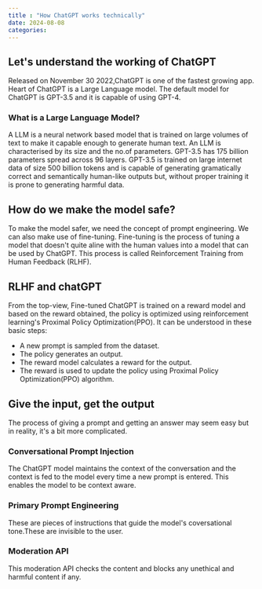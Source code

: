 ```yaml
---
title : "How ChatGPT works technically"
date: 2024-08-08
categories: 
---
```


## Let's understand the working of ChatGPT

Released on November 30 2022,ChatGPT is one of the fastest growing app. Heart of ChatGPT is a Large Language model. The default model for ChatGPT is GPT-3.5 and it is capable of using GPT-4.

### What is a Large Language Model?

A LLM is a neural network based model that is trained on large volumes of text to make it capable enough to generate human text. An LLM is characterised by its size and the no.of parameters. GPT-3.5 has 175 billion parameters spread across 96 layers. GPT-3.5 is trained on large internet data of size 500 billion tokens and is capable of generating gramatically correct and semantically human-like outputs but, without proper training it is prone to generating harmful data.

## How do we make the model safe?

To make the model safer, we need the concept of prompt engineering. We can also make use of fine-tuning. Fine-tuning is the process of tuning a model that doesn't quite aline with the human values into a model that can be used by ChatGPT. This process is called Reinforcement Training from Human Feedback (RLHF).

## RLHF and chatGPT

From the top-view, Fine-tuned ChatGPT is trained on a reward model and based on the reward obtained, the policy is optimized using reinforcement learning's Proximal Policy Optimization(PPO).
It can be understood in these basic steps:
* A new prompt is sampled from the dataset.
* The policy generates an output.
* The reward model calculates a reward for the output.
* The reward is used to update the policy using Proximal Policy Optimization(PPO) algorithm.

## Give the input, get the output

The process of giving a prompt and getting an answer may seem easy but in reality, it's a bit more complicated.

### Conversational Prompt Injection

The ChatGPT model maintains the context of the conversation and the context is fed to the model every time a new prompt is entered. This enables the model to be context aware.

### Primary Prompt Engineering

These are pieces of instructions that guide the model's coversational tone.These are invisible to the user.

### Moderation API

This moderation API checks the content and blocks any unethical and harmful content if any. 
